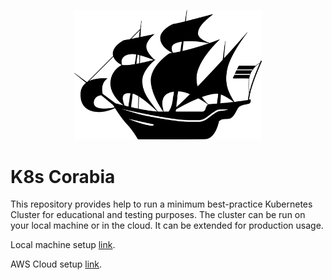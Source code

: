 <p align="center"><img alt="kind" src="./docs/images/k8s-corabia.png" width="300px" /></p>

# K8s Corabia

This repository provides help to run a minimum best-practice Kubernetes Cluster for educational and testing purposes.
The cluster can be run on your local machine or in the cloud.
It can be extended for production usage.

Local machine setup [link](./docs/vagrant/overview.md).

AWS Cloud setup [link](./docs/aws/overview.md).
